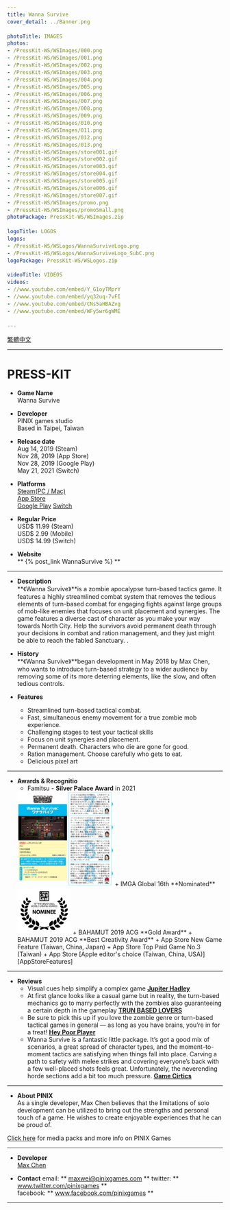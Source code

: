 ```yaml
---
title: Wanna Survive
cover_detail: ../Banner.png

photoTitle: IMAGES
photos: 
- /PressKit-WS/WSImages/000.png
- /PressKit-WS/WSImages/001.png
- /PressKit-WS/WSImages/002.png
- /PressKit-WS/WSImages/003.png
- /PressKit-WS/WSImages/004.png
- /PressKit-WS/WSImages/005.png
- /PressKit-WS/WSImages/006.png
- /PressKit-WS/WSImages/007.png
- /PressKit-WS/WSImages/008.png
- /PressKit-WS/WSImages/009.png
- /PressKit-WS/WSImages/010.png
- /PressKit-WS/WSImages/011.png
- /PressKit-WS/WSImages/012.png
- /PressKit-WS/WSImages/013.png
- /PressKit-WS/WSImages/store001.gif
- /PressKit-WS/WSImages/store002.gif
- /PressKit-WS/WSImages/store003.gif
- /PressKit-WS/WSImages/store004.gif
- /PressKit-WS/WSImages/store005.gif
- /PressKit-WS/WSImages/store006.gif
- /PressKit-WS/WSImages/store007.gif
- /PressKit-WS/WSImages/promo.png
- /PressKit-WS/WSImages/promoSmall.png
photoPackage: PressKit-WS/WSImages.zip

logoTitle: LOGOS
logos: 
- /PressKit-WS/WSLogos/WannaSurviveLogo.png
- /PressKit-WS/WSLogos/WannaSurviveLogo_SubC.png 
logoPackage: PressKit-WS/WSLogos.zip

videoTitle: VIDEOS
videos: 
- //www.youtube.com/embed/Y_G1oyTMprY
- //www.youtube.com/embed/yq32uq-7vFI
- //www.youtube.com/embed/CNs5aHBAZvg
- //www.youtube.com/embed/WFy5wr6gWME

---
```

<!--統一管理連結-->
[PINIXPressKitLink]: /PressKit-PINIX/en/
[STEAMLINK]: https://store.steampowered.com/app/1084480/Wanna_Survive
[MAXWEIWEB]: https://maxweichen.github.io/
[APPSTORELINK]: https://apps.apple.com/us/app/wanna-survive/id1479816818
[GOOGLEPLAYLINK]: https://play.google.com/store/apps/details?id=com.pinix.mercenary
[AppStoreFeatures]: /PressKit-WS/AppStoreFeatures/
[SWITCHLINK]: https://www.nintendo.com/games/detail/wanna-survive-switch/
<!--統一管理連結-->
<div class=tags>
<a href="../zh-TW/" class="button small" target=_self>繁體中文</a>
</div>

---
<h1>PRESS-KIT</h1>

+ **Game Name**  
Wanna Survive

+ **Developer**  
PINIX games studio  
Based in Taipei, Taiwan

+ **Release date**  
Aug 14, 2019 (Steam)  
Nov 28, 2019 (App Store)  
Nov 28, 2019 (Google Play)  
May 21, 2021 (Switch)

+ **Platforms**  
[Steam(PC / Mac)][STEAMLINK]  
[App Store][APPSTORELINK]  
[Google Play][GOOGLEPLAYLINK]
[Switch][SWITCHLINK]

+ **Regular Price**  
USD$ 11.99 (Steam)  
USD$ 2.99 (Mobile)  
USD$ 14.99 (Switch)

+ **Website**  
** {% post_link WannaSurvive %} **

  
---
+ **Description**  
**《Wanna Survive》**is a zombie apocalypse turn-based tactics game. It features a highly streamlined combat system that removes the tedious elements of turn-based combat for engaging fights against large groups of mob-like enemies that focuses on unit placement and synergies.
The game features a diverse cast of character as you make your way towards North City. Help the survivors avoid permanent death through your decisions in combat and ration management, and they just might be able to reach the fabled Sanctuary.
.

+ **History**  
**《Wanna Survive》**began development in May 2018 by Max Chen, who wants to introduce turn-based strategy to a wider audience by removing some of its more deterring elements, like the slow, and often tedious controls.

+ **Features**
	- Streamlined turn-based tactical combat.
	- Fast, simultaneous enemy movement for a true zombie mob experience.
	- Challenging stages to test your tactical skills
	- Focus on unit synergies and placement.
	- Permanent death. Characters who die are gone for good.
	- Ration management. Choose carefully who gets to eat.
	- Delicious pixel art

<!--Awards & Recognition-->
---
+ **Awards & Recognitio**
	+ Famitsu - **Silver Palace Award** in 2021
	<img src="../Awards/fami-silver.png" height="220px">
	+ IMGA Global 16th **Nominated** 
	<img src="../Awards/Nominees-IMGA-16th-black.png" height="110px">
	+ BAHAMUT 2019 ACG **Gold Award** 
	+ BAHAMUT 2019 ACG **Best Creativity Award**
	+ App Store New Game Feature (Taiwan, China, Japan)
	+ App Store Top Paid Game No.3 (Taiwan)  
	+ App Store [Apple editor's choice (Taiwan, China, USA)][AppStoreFeatures]

---
+ **Reviews**
	+ Visual cues help simplify a complex game [**Jupiter Hadley**](https://gameanalytics.com/blog/5-indie-games-released-november.html) 
	+ At first glance looks like a casual game but in reality, the turn-based mechanics go to marry perfectly with the zombies also guaranteeing a certain depth in the gameplay [**TRUN BASED LOVERS**](https://turnbasedlovers.com/overview/wanna-survive/)
	+ Be sure to pick this up if you love the zombie genre or turn-based tactical games in general — as long as you have brains, you’re in for a treat! [**Hey Poor Player**](https://www.heypoorplayer.com/2019/12/22/wanna-survive-review-pc/)
	+ Wanna Survive is a fantastic little package. It’s got a good mix of scenarios, a great spread of character types, and the moment–to-moment tactics are satisfying when things fall into place. Carving a path to safety with melee strikes and covering everyone’s back with a few well-placed shots feels great. Unfortunately, the neverending horde sections add a bit too much pressure. [**Game Cirtics**](https://gamecritics.com/brad-gallaway/wanna-survive-review/)
	
<!--Selected Articles-->
---
+ **About PINIX**  
As a single developer, Max Chen believes that the limitations of solo development can be utilized to bring out the strengths and personal touch of a game. He wishes to create enjoyable experiences that he can be proud of.

[Click here][PINIXPressKitLink] for media packs and more info on PINIX Games

---
+ **Developer**  
[Max Chen][MAXWEIWEB]

+ **Contact**
email: ** maxwei@pinixgames.com **
twitter: ** www.twitter.com/pinixgames **  
facebook: ** www.facebook.com/pinixgames **

---
	